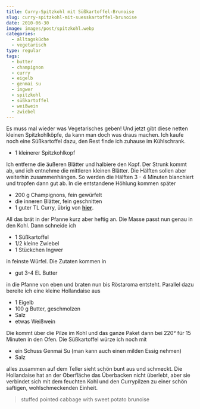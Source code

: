 ```yaml
---
title: Curry-Spitzkohl mit Süßkartoffel-Brunoise
slug: curry-spitzkohl-mit-suesskartoffel-brunoise
date: 2010-06-30
image: images/post/spitzkohl.webp
categories: 
  - alltagsküche
  - vegetarisch
type: regular
tags: 
  - butter
  - champignon
  - curry
  - eigelb
  - genmai su
  - ingwer
  - spitzkohl
  - süßkartoffel
  - weißwein
  - zwiebel
---
```


Es muss mal wieder was Vegetarisches geben! Und jetzt gibt diese netten kleinen Spitzkohlköpfe, da kann man doch was draus machen. Ich kaufe noch eine Süßkartoffel dazu, den Rest finde ich zuhause im Kühlschrank.

* 1 kleinerer Spitzkohlkopf

Ich entferne die äußeren Blätter und halbiere den Kopf. Der Strunk kommt ab, und ich entnehme die mittleren kleinen Blätter. Die Hälften sollen aber weiterhin zusammenhängen. So werden die Hälften 3 - 4 Minuten blanchiert und tropfen dann gut ab. In die entstandene Höhlung kommen später 

* 200 g Champignons, fein gewürfelt 
* die inneren Blätter, fein geschnitten 
* 1 guter TL Curry, übrig von **[hier](../gegrillte-huehnerbrust-mit-mini-gewuerzkartoffeln-und-fenchelsalat)**.

All das brät in der Pfanne kurz aber heftig an. Die Masse passt nun genau in den Kohl. Dann schneide ich

* 1 Süßkartoffel 
* 1/2 kleine Zwiebel 
* 1 Stückchen Ingwer

in feinste Würfel. Die Zutaten kommen in

* gut 3-4 EL Butter

in die Pfanne von eben und braten nun bis Röstaroma entsteht. Parallel dazu bereite ich eine kleine Hollandaise aus

* 1 Eigelb 
* 100 g Butter, geschmolzen 
* Salz 
* etwas Weißwein

Die kommt über die Pilze im Kohl und das ganze Paket dann bei 220° für 15 Minuten in den Ofen. Die Süßkartoffel würze ich noch mit

* ein Schuss Genmai Su (man kann auch einen milden Essig nehmen) 
* Salz

alles zusammen auf dem Teller sieht schön bunt aus und schmeckt. Die Hollandaise hat an der Oberfläche das Überbacken nicht überlebt, aber sie verbindet sich mit dem feuchten Kohl und den Currypilzen zu einer schön saftigen, wohlschmeckenden Einheit.

> stuffed pointed cabbage with sweet potato brunoise